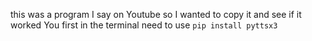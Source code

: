 this was a program I say on Youtube so I wanted to copy it and see if it worked
You first in the terminal need to use ```pip install pyttsx3```
